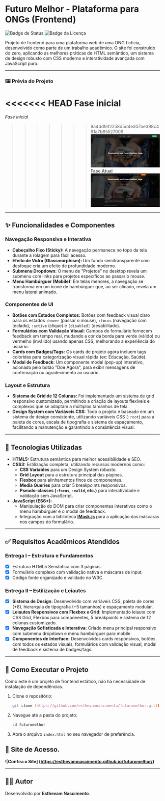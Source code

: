 # Futuro Melhor - Plataforma para ONGs (Frontend)

![Badge de Status](https://img.shields.io/badge/status-em%20desenvolvimento-orange)
![Badge da Licença](https://img.shields.io/badge/license-MIT-blue)

Projeto de frontend para uma plataforma web de uma ONG fictícia, desenvolvido como parte de um trabalho acadêmico. O site foi construído do zero, aplicando as melhores práticas de HTML semântico, um sistema de design robusto com CSS moderno e interatividade avançada com JavaScript puro.

---

### 🖼️ Prévia do Projeto

<<<<<<< HEAD
**Fase inicial**
=======

*Fase inicial*
>>>>>>> 9a4ddfef2258d5d4e307be398c461a7b85527009
![Prévia do Projeto 1](/imagens/previa.jpg)
**Fase Atual**
![Prévia do Projeto 2](/imagens/previa2.jpg)
---

## ✨ Funcionalidades e Componentes

### Navegação Responsiva e Interativa
-   **Cabeçalho Fixo (Sticky):** A navegação permanece no topo da tela durante a rolagem para fácil acesso.
-   **Efeito de Vidro (Glassmorphism):** Um fundo semitransparente com desfoque cria um efeito de profundidade moderno.
-   **Submenu Dropdown:** O menu de "Projetos" no desktop revela um submenu com links para projetos específicos ao passar o mouse.
-   **Menu Hambúrguer (Mobile):** Em telas menores, a navegação se transforma em um ícone de hambúrguer que, ao ser clicado, revela um menu lateral animado.

### Componentes de UI
-   **Botões com Estados Completos:** Botões com feedback visual claro para os estados `:hover` (passar o mouse), `:focus` (navegação com teclado), `:active` (clique) e `[disabled]` (desabilitado).
-   **Formulários com Validação Visual:** Campos do formulário fornecem feedback em tempo real, mudando a cor da borda para verde (válido) ou vermelho (inválido) usando apenas CSS, melhorando a experiência do usuário.
-   **Cards com Badges/Tags:** Os cards de projeto agora incluem tags coloridas para categorização visual rápida (ex: Educação, Saúde).
-   **Modal de Feedback:** Um componente modal (pop-up) interativo, acionado pelo botão "Doe Agora", para exibir mensagens de confirmação ou agradecimento ao usuário.

### Layout e Estrutura
-   **Sistema de Grid de 12 Colunas:** Foi implementado um sistema de grid responsivo customizado, permitindo a criação de layouts flexíveis e complexos que se adaptam a múltiplos tamanhos de tela.
-   **Design System com Variáveis CSS:** Todo o projeto é baseado em um sistema de design consistente, utilizando variáveis CSS (`:root`) para a paleta de cores, escala de tipografia e sistema de espaçamento, facilitando a manutenção e garantindo a consistência visual.

---

## 🚀 Tecnologias Utilizadas

-   **HTML5:** Estrutura semântica para melhor acessibilidade e SEO.
-   **CSS3:** Estilização completa, utilizando recursos modernos como:
    -   **CSS Variables** para um Design System robusto.
    -   **Grid Layout** para a estrutura principal das páginas.
    -   **Flexbox** para alinhamentos finos de componentes.
    -   **Media Queries** para criar 5 breakpoints responsivos.
    -   **Pseudo-classes (`:focus`, `:valid`, etc.)** para interatividade e validação sem JavaScript.
-   **JavaScript (ES6+):**
    -   Manipulação do DOM para criar componentes interativos como o menu hambúrguer e o modal de feedback.
    -   Integração com a biblioteca **[IMask.js](https://imask.js.org/)** para a aplicação das máscaras nos campos do formulário.

---

## ✅ Requisitos Acadêmicos Atendidos

### Entrega I – Estrutura e Fundamentos
-   [x] Estrutura HTML5 Semântica com 3 páginas.
-   [x] Formulário complexo com validação nativa e máscaras de input.
-   [x] Código fonte organizado e validado no W3C.

### Entrega II – Estilização e Leiautes
-   [x] **Sistema de Design:** Desenvolvido com variáveis CSS, paleta de cores (+8), hierarquia de tipografia (+5 tamanhos) e espaçamento modular.
-   [x] **Leiautes Responsivos com Flexbox e Grid:** Implementado leiaute com CSS Grid, Flexbox para componentes, 5 breakpoints e sistema de 12 colunas customizado.
-   [x] **Navegação Sofisticada e Interativa:** Criado menu principal responsivo com submenu dropdown e menu hambúrguer para mobile.
-   [x] **Componentes de Interface:** Desenvolvidos cards responsivos, botões com todos os estados visuais, formulários com validação visual, modal de feedback e sistema de badges/tags.

---

## 🏁 Como Executar o Projeto

Como este é um projeto de frontend estático, não há necessidade de instalação de dependências.

1.  Clone o repositório:
    ```bash
    git clone [https://github.com/esthevamnascimento/futuromelhor.git](https://github.com/esthevamnascimento/futuromelhor.git)
    ```
2.  Navegue até a pasta do projeto:
    ```bash
    cd futuromelhor
    ```
3.  Abra o arquivo `index.html` no seu navegador de preferência.

## 🏁 Site de Acesso.

!**[Confira o Site] (https://esthevamnascimento.github.io/futuromelhor/)**

---

## 👨‍💻 Autor

Desenvolvido por **Esthevam Nascimento**.
